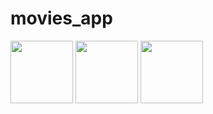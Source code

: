 # movies_app
<p float="left">
  <img src="/![Apple iPhone 11 Pro Max (4)](https://user-images.githubusercontent.com/93403100/198415798-533e9c76-77c0-4cd8-8363-ac9893f823e9.png)" width="100" />
  <img src="/img2.png" width="100" /> 
  <img src="/img3.png" width="100" />
</p>
